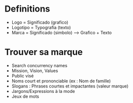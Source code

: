 # Definitions
- Logo = Significado (grafico)
- Logotipo = Typografia (texto)
- Marca = Significado (simbolo) --> Grafico + Texto

# Trouver sa marque
- Search concurrency names
- Mission, Vision, Values
- Public visé
- Noms court et prononciable (ex : Nom de famille)
- Slogans : Phrases courtes et impactantes (valeur marque)
- Jargons/Expressions à la mode
- Jeux de mots
